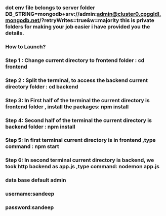 ### dot env file belongs to server folder DB_STRING=mongodb+srv://admin:admin@cluster0.cpggldl.mongodb.net/?retryWrites=true&w=majority  this is private folders for making your job easier i have provided you the details. 
### How to Launch? 
### **Step 1** : Change current directory to frontend folder : cd frontend 
### **Step 2** : Split the terminal, to access the backend current directory folder : cd backend 
### **Step 3**: In First half of the terminal the current directory is frontend folder , install the packages: npm install 
### **Step 4**: Second half of the terminal the current directory is backend folder : npm install 
### **Step 5**: In first terminal current directory is in frontend ,type command : npm start 
### **Step 6**: In second terminal current directory is backend, we took http backend as app.js ,type command: nodemon app.js 

### data base default  admin 
### username:sandeep
### password:sandeep
